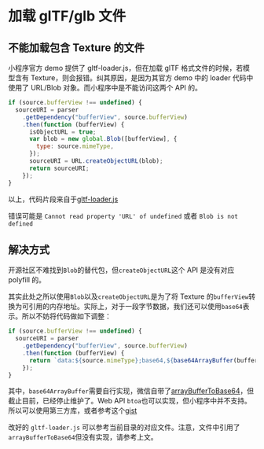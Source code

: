 # 加载 glTF/glb 文件

## 不能加载包含 Texture 的文件

小程序官方 demo 提供了 gltf-loader.js，但在加载 glTF 格式文件的时候，若模型含有 Texture，则会报错。纠其原因，是因为其官方 demo 中的 loader 代码中使用了 URL/Blob 对象。而小程序中是不能访问这两个 API 的。

```javascript
if (source.bufferView !== undefined) {
  sourceURI = parser
    .getDependency("bufferView", source.bufferView)
    .then(function (bufferView) {
      isObjectURL = true;
      var blob = new global.Blob([bufferView], {
        type: source.mimeType,
      });
      sourceURI = URL.createObjectURL(blob);
      return sourceURI;
    });
}
```

以上，代码片段来自于[gltf-loader.js](https://github.com/wechat-miniprogram/miniprogram-demo/blob/master/miniprogram/packageAPI/pages/ar/loaders/gltf-loader.js)

错误可能是 `Cannot read property 'URL' of undefined` 或者 `Blob is not defined`

## 解决方式

开源社区不难找到`Blob`的替代包，但`createObjectURL`这个 API 是没有对应 polyfill 的。

其实此处之所以使用`Blob`以及`createObjectURL`是为了将 Texture 的`bufferView`转换为可引用的内存地址。实际上，对于一段字节数据，我们还可以使用`base64`表示。所以不妨将代码做如下调整：

```javascript
if (source.bufferView !== undefined) {
  sourceURI = parser
    .getDependency("bufferView", source.bufferView)
    .then(function (bufferView) {
      return `data:${source.mimeType};base64,${base64ArrayBuffer(bufferView)}`;
    });
}
```

其中，`base64ArrayBuffer`需要自行实现，微信自带了[arrayBufferToBase64](https://developers.weixin.qq.com/miniprogram/dev/api/base/wx.arrayBufferToBase64.html)，但截止目前，已经停止维护了。Web API `btoa`也可以实现，但小程序中并不支持。所以可以使用第三方库，或者参考这个[gist](https://gist.github.com/jonleighton/958841)

改好的 `gltf-loader.js` 可以参考当前目录的对应文件。注意，文件中引用了`arrayBufferToBase64`但没有实现，请参考上文。
